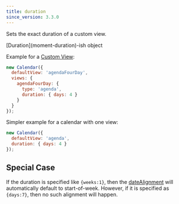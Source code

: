```yaml
---
title: duration
since_version: 3.3.0
---
```


Sets the exact duration of a custom view.

<div class='spec' markdown='1'>
[Duration](moment-duration)-ish object
</div>

Example for a [Custom View](custom-view-with-settings):

```js
new Calendar({
  defaultView: 'agendaFourDay',
  views: {
    agendaFourDay: {
      type: 'agenda',
      duration: { days: 4 }
    }
  }
});
```

Simpler example for a calendar with one view:

```js
new Calendar({
  defaultView: 'agenda',
  duration: { days: 4 }
});
```

## Special Case

If the duration is specified like `{weeks:1}`, then the [dateAlignment](dateAlignment) will automatically default to start-of-week. However, if it is specified as `{days:7}`, then no such alignment will happen.
